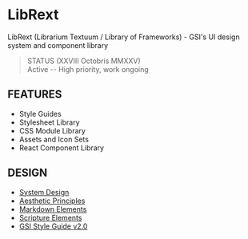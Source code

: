 # LibRext

LibRext (Librarium Textuum / Library of Frameworks) - GSI's UI design system and component library

> STATUS (XXVIII Octobris MMXXV)  
Active -- High priority, work ongoing

## FEATURES

- Style Guides
- Stylesheet Library
- CSS Module Library
- Assets and Icon Sets
- React Component Library

## DESIGN

- [System Design](./docs/design/system-design.md)
- [Aesthetic Principles](./docs/design/aesthetic-principles.md)
- [Markdown Elements](./docs/design/markdown-elements.md)
- [Scripture Elements](./docs/design/scripture-elements.md)
- [GSI Style Guide v2.0](./docs/design/gsi-style-guide.md)

